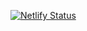 [![Netlify Status](https://api.netlify.com/api/v1/badges/880c64cb-b8f8-4fda-aec1-779f9f864583/deploy-status)](https://app.netlify.com/sites/wai-first-aid/deploys)
